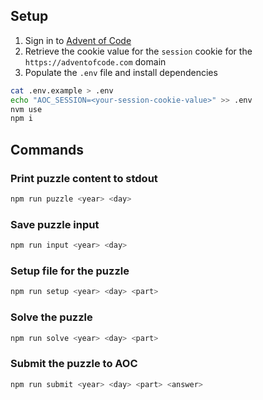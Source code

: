 ## Setup
1. Sign in to [Advent of Code](https://adventofcode.com/)
2. Retrieve the cookie value for the `session` cookie for the `https://adventofcode.com` domain
3. Populate the `.env` file and install dependencies
```bash
cat .env.example > .env
echo "AOC_SESSION=<your-session-cookie-value>" >> .env
nvm use
npm i
```

## Commands
### Print puzzle content to stdout
```bash
npm run puzzle <year> <day>
```
### Save puzzle input
```bash
npm run input <year> <day>
```
### Setup file for the puzzle
```bash
npm run setup <year> <day> <part>
```
### Solve the puzzle
```bash
npm run solve <year> <day> <part>
```
### Submit the puzzle to AOC
```bash
npm run submit <year> <day> <part> <answer>
```